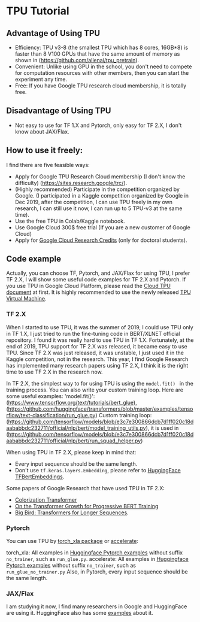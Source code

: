 # TPU Tutorial

## Advantage of Using TPU
 * Efficiency: TPU v3-8 (the smallest TPU which has 8 cores, 16GB*8) is faster than 8 V100 GPUs that have the same amount of memory as shown in (https://github.com/allenai/tpu_pretrain). 
 * Convenient: Unlike using GPU in the school, you don't need to compete for computation resources with other members, then you can start the experiment any time.
 * Free: If you have Google TPU research cloud membership, it is totally free.

## Disadvantage of Using TPU
 * Not easy to use for TF 1.X and Pytorch, only easy for TF 2.X, I don't know about JAX/Flax.

## How to use it freely:
I find there are five feasible ways:
 * Apply for Google TPU Research Cloud membership (I don't know the difficulty) (https://sites.research.google/trc/).
 * (Highly recommended) Participate in the competition organized by Google. (I participated in a Kaggle competition organized by Google in Dec 2019, after the competition, I can use TPU freely in my own research, I can still use it now, I can run up to 5 TPU-v3 at the same time).
 * Use the free TPU in Colab/Kaggle notebook.
 * Use Google Cloud 300$ free trial (If you are a new customer of Google Cloud)
 * Apply for [Google Cloud Research Credits](https://edu.google.com/programs/credits/research/?modal_active=none) (only for doctoral students).

## Code example
Actually, you can choose TF, Pytorch, and JAX/Flax for using TPU, I prefer TF 2.X, I will show some useful code examples for TF 2.X and Pytorch. If you use TPU in Google Cloud Platform, please read the [Cloud TPU document](https://cloud.google.com/tpu/docs) at first. It is highly recommended to use the newly released [TPU Virtual Machine](https://cloud.google.com/blog/products/compute/introducing-cloud-tpu-vms).

### TF 2.X
When I started to use TPU, it was the summer of 2019, I could use TPU only in TF 1.X, I just tried to run the fine-tuning code in BERT/XLNET official repository. I found it was really hard to use TPU in TF 1.X. Fortunately, at the end of 2019, TPU support for TF 2.X was released, it became easy to use TPU. Since TF 2.X was just released, it was unstable, I just used it in the Kaggle competition, not in the research. This year, I find Google Research has implemented many research papers using TF 2.X, I think it is the right time to use TF 2.X in the research now.

In TF 2.X, the simplest way to for using TPU is using the `model.fit() ` in the training process. You can also write your custom training loop. Here are some useful examples:
 'model.fit()':(https://www.tensorflow.org/text/tutorials/bert_glue), (https://github.com/huggingface/transformers/blob/master/examples/tensorflow/text-classification/run_glue.py)
  Custom training loop: (https://github.com/tensorflow/models/blob/e3c7e300866dcb7d1ff020c18daababbdc232711/official/nlp/bert/model_training_utils.py), it is  used in (https://github.com/tensorflow/models/blob/e3c7e300866dcb7d1ff020c18daababbdc232711/official/nlp/bert/run_squad_helper.py)

When using TPU in TF 2.X, please keep in mind that:
 * Every input sequence should be the same length.
 * Don't use `tf.keras.layers.Embedding`, please refer to [HuggingFace TFBertEmbeddings](https://github.com/huggingface/transformers/blob/master/src/transformers/models/bert/modeling_tf_bert.py#L132).

Some papers of Google Research that have used TPU in TF 2.X:
 * [Colorization Transformer](https://github.com/google-research/google-research/tree/master/coltran)
 * [On the Transformer Growth for Progressive BERT Training](https://github.com/google-research/google-research/tree/master/grow_bert)
 * [Big Bird: Transformers for Longer Sequences](https://github.com/google-research/bigbird).
### Pytorch
You can use TPU by [torch_xla package](https://github.com/pytorch/xla) or [accelerate](https://huggingface.co/docs/accelerate/):

 torch_xla: All examples in [Huggingface Pytorch examples](https://github.com/huggingface/transformers/tree/master/examples/pytorch) without suffix `no_trainer`, such as `run_glue.py`.
 accelerate: All examples in [Huggingface Pytorch examples](https://github.com/huggingface/transformers/tree/master/examples/pytorch) without suffix `no_trainer`, such as `run_glue_no_trainer.py`
Also, in Pytorch, every input sequence should be the same length. 

###  JAX/Flax
I am studying it now, I find many researchers in Google and HuggingFace are using it. HuggingFace also has some [examples](https://github.com/huggingface/transformers/tree/master/examples/flax) about it.


